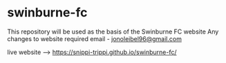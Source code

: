 # swinburne-fc 
This repository will be used as the basis of the Swinburne FC website
Any changes to website required email - jonoleibel96@gmail.com

live website --> https://snippi-trippi.github.io/swinburne-fc/
